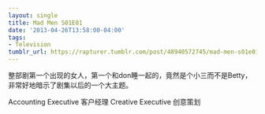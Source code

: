 ```yaml
---
layout: single
title: Mad Men S01E01
date: '2013-04-26T13:58:00-04:00'
tags:
- Television
tumblr_url: https://rapturer.tumblr.com/post/48940572745/mad-men-s01e01
---
```

整部剧第一个出现的女人，第一个和don睡一起的，竟然是个小三而不是Betty，非常好地暗示了剧集以后的一个大主题。

Accounting Executive 客户经理 Creative Executive 创意策划

